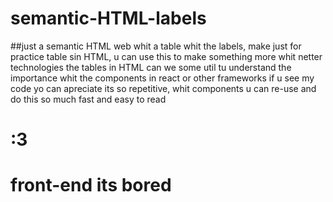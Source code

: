 # semantic-HTML-labels
##just a semantic HTML web whit a table whit the labels, make just for practice table sin HTML, u can use this to make something more whit netter technologies
the tables in HTML can we some util tu understand the importance whit the components in react or other frameworks
if u see my code yo can apreciate its so repetitive, whit components u can re-use and do this so much fast and easy to read
# :3
# front-end its bored
